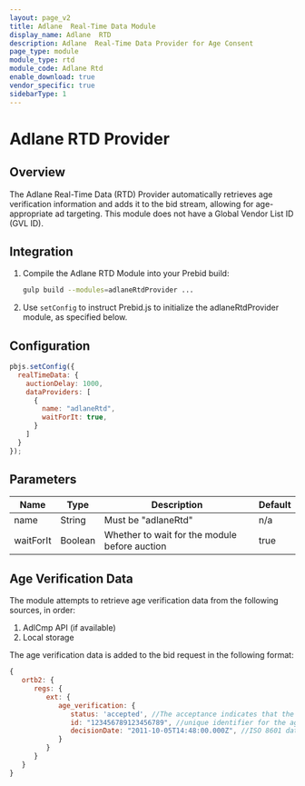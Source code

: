 ```yaml
---
layout: page_v2
title: Adlane  Real-Time Data Module
display_name: Adlane  RTD
description: Adlane  Real-Time Data Provider for Age Consent
page_type: module
module_type: rtd
module_code: Adlane Rtd
enable_download: true
vendor_specific: true
sidebarType: 1
---
```


# Adlane RTD Provider

## Overview

The Adlane Real-Time Data (RTD) Provider automatically retrieves age verification information and adds it to the bid stream, allowing for age-appropriate ad targeting. This module does not have a Global Vendor List ID (GVL ID).

## Integration

1. Compile the Adlane RTD Module into your Prebid build:

    ```bash
    gulp build --modules=adlaneRtdProvider ...
    ```

2. Use `setConfig` to instruct Prebid.js to initialize the adlaneRtdProvider module, as specified below.

## Configuration

```javascript
pbjs.setConfig({
  realTimeData: {
    auctionDelay: 1000,
    dataProviders: [
      {
        name: "adlaneRtd",
        waitForIt: true,
      }
    ]
  }
});
```

## Parameters

| Name      | Type    | Description                                   | Default |
|-----------|---------|-----------------------------------------------|---------|
| name      | String  | Must be "adlaneRtd"                           | n/a     |
| waitForIt | Boolean | Whether to wait for the module before auction | true    |

## Age Verification Data

The module attempts to retrieve age verification data from the following sources, in order:

1. AdlCmp API (if available)
2. Local storage

The age verification data is added to the bid request in the following format:

```javascript
{
   ortb2: {
      regs: {
         ext: {
            age_verification: {
               status: 'accepted', //The acceptance indicates that the user has confirmed they are 21 years of age or older (accepted/declined)
               id: "123456789123456789", //unique identifier for the age verification // Optional
               decisionDate: "2011-10-05T14:48:00.000Z", //ISO 8601 date string (e.g.,"2011-10-05T14:48:00.000Z") // Optional, represents the date when the age verification decision was made
            }
         }
      }
   }
}
```
